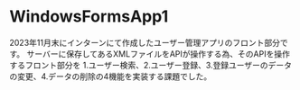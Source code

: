 # WindowsFormsApp1
2023年11月末にインターンにて作成したユーザー管理アプリのフロント部分です。
サーバーに保存してあるXMLファイルをAPIが操作する為、そのAPIを操作するフロント部分を
1.ユーザー検索、2.ユーザー登録、3.登録ユーザーのデータの変更、4.データの削除の4機能を実装する課題でした。
